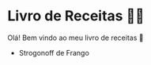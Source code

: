 # Livro de Receitas :woman_cook:

Olá! Bem vindo ao meu livro de receitas :wave:

- Strogonoff de Frango

  
